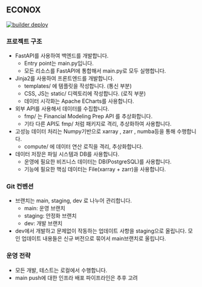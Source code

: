 ## ECONOX  
[![builder deploy](https://github.com/clomia-group/econox/actions/workflows/deploy.yaml/badge.svg)](https://github.com/clomia-group/econox/actions/workflows/deploy.yaml)
### 프로젝트 구조
- FastAPI를 사용하여 백엔드를 개발합니다. 
	- Entry point는 main.py입니다.
	- 모든 리소스를 FastAPI에 통합해서 main.py로 모두 실행합니다.
- Jinja2를 사용하여 프론트엔드를 개발합니다.
	- templates/ 에 템플릿을 작성합니다. (통신 부분)
	- CSS, JS는 static/ 디렉토리에 작성합니다. (로직 부분)
	- 데이터 시각화는 Apache ECharts를 사용합니다.
- 외부 API를 사용해서 데이터를 수집합니다.
	- fmp/ 는 Financial Modeling Prep API 를 추상화합니다.
	- 기타 다른 API도 fmp/ 처럼 패키지로 격리, 추상화하여 사용합니다.
- 고성능 데이터 처리는 Numpy기반으로 xarray , zarr , numba등을 통해 수행합니다.
	- compute/ 에 데이터 연산 로직을 격리, 추상화합니다.
- 데이터 저장은 파일 시스템과 DB를 사용합니다.
	- 운영에 필요한 비즈니스 데이터는 DB(PostgreSQL)를 사용합니다.
	- 기능에 필요한 핵심 데이터는 File(xarray + zarr)을 사용합니다.
### Git 컨벤션
- 브랜치는 main, staging, dev 로 나누어 관리합니다.
	- main: 운영 브랜치
	- staging: 안정화 브랜치
	- dev: 개발 브랜치
- dev에서 개발하고 문제없이 작동하는 업데이트 사항을 staging으로 올립니다. 모인 업데이트 내용들은 신규 버전으로 묶어서 main브랜치로 올립니다.
### 운영 전략
- 모든 개발, 테스트는 로컬에서 수행합니다.
- main push에 대한 인프라 배포 파이프라인은 추후 고려
